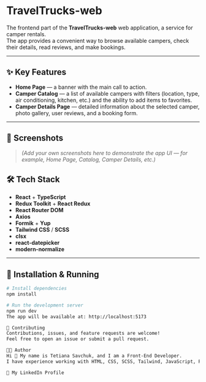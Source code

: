 # TravelTrucks-web

The frontend part of the **TravelTrucks-web** web application, a service for camper rentals.  
The app provides a convenient way to browse available campers, check their details, read reviews, and make bookings.

---

## ✨ Key Features

- **Home Page** — a banner with the main call to action.
- **Camper Catalog** — a list of available campers with filters (location, type, air conditioning, kitchen, etc.) and the ability to add items to favorites.
- **Camper Details Page** — detailed information about the selected camper, photo gallery, user reviews, and a booking form.

---

## 📸 Screenshots

> _(Add your own screenshots here to demonstrate the app UI — for example, Home Page, Catalog, Camper Details, etc.)_

## 🛠 Tech Stack

- **React** + **TypeScript**
- **Redux Toolkit** + **React Redux**
- **React Router DOM**
- **Axios**
- **Formik** + **Yup**
- **Tailwind CSS** / **SCSS**
- **clsx**
- **react-datepicker**
- **modern-normalize**

---

## 🚀 Installation & Running

```bash
# Install dependencies
npm install

# Run the development server
npm run dev
The app will be available at: http://localhost:5173

🤝 Contributing
Contributions, issues, and feature requests are welcome!
Feel free to open an issue or submit a pull request.

👩‍💻 Author
Hi 👋 My name is Tetiana Savchuk, and I am a Front-End Developer.
I have experience working with HTML, CSS, SCSS, Tailwind, JavaScript, React, TypeScript, and Node.js.

🔗 My LinkedIn Profile
```
